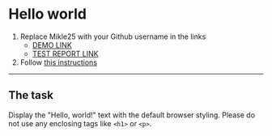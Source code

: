 # Hello world
1. Replace Mikle25 with your Github username in the links
    - [DEMO LINK](https://Mikle25.github.io/layout_hello-world/) <br>
    - [TEST REPORT LINK](https://Mikle25.github.io/layout_hello-world/report/html_report/)
2. Follow [this instructions](https://mate-academy.github.io/layout_task-guideline/)
___

## The task 
Display the "Hello, world!" text with the default browser styling. Please do not 
use any enclosing tags like `<h1>` or `<p>`.
